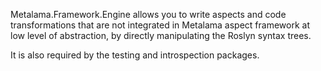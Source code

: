 Metalama.Framework.Engine allows you to write aspects and code transformations that are not integrated in Metalama aspect framework at low level of abstraction, by directly manipulating the Roslyn syntax trees.

It is also required by the testing and introspection packages.